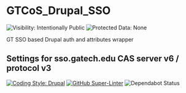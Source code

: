 # GTCoS_Drupal_SSO
![Visibility: Intentionally Public](https://flat.badgen.net/badge/Visibility/Intentionally%20Public/orange)
![Protected Data: None](https://flat.badgen.net/badge/Protected%20Data/None/red)

GT SSO based Drupal auth and attributes wrapper

## Settings for sso.gatech.edu CAS server v6 / protocol v3

[![Coding Style: Drupal](https://flat.badgen.net/badge/code%20style/Drupal/f2a)](https://www.drupal.org/docs/develop/standards/php/php-coding-standards)
[![GitHub Super-Linter](https://github.com/konfuzed/gt_drupal_sso/workflows/Lint%20Code%20Base/badge.svg)](https://github.com/marketplace/actions/super-linter)
![Dependabot Status](https://flat.badgen.net/github/dependabot/ubuntu/yaru)

